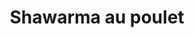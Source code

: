 ---
title: "Shawarma au poulet"
description: "Tranches de poitrine de poulet chaude sur laitue, tomates, cornichons et sauce à l'ail, enveloppées dans un pita"
price_s: "7.50"
price_l: "11.50"
price_lg: ""
weight: "2"
---